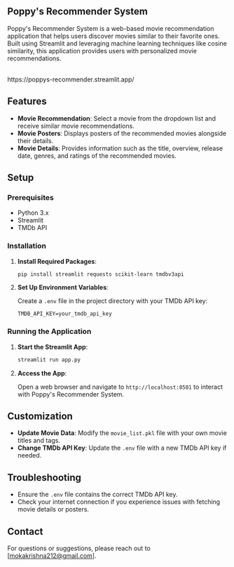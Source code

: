 ## Poppy's Recommender System

Poppy's Recommender System is a web-based movie recommendation application that helps users discover movies similar to their favorite ones. Built using Streamlit and leveraging machine learning techniques like cosine similarity, this application provides users with personalized movie recommendations.

<br>
https://poppys-recommender.streamlit.app/

## Features

- **Movie Recommendation**: Select a movie from the dropdown list and receive similar movie recommendations.
- **Movie Posters**: Displays posters of the recommended movies alongside their details.
- **Movie Details**: Provides information such as the title, overview, release date, genres, and ratings of the recommended movies.

## Setup

### Prerequisites

- Python 3.x
- Streamlit
- TMDb API

### Installation

1. **Install Required Packages**:

    ```bash
    pip install streamlit requests scikit-learn tmdbv3api
    ```

2. **Set Up Environment Variables**:

    Create a `.env` file in the project directory with your TMDb API key:

    ```env
    TMDB_API_KEY=your_tmdb_api_key
    ```

### Running the Application

1. **Start the Streamlit App**:

    ```bash
    streamlit run app.py
    ```

2. **Access the App**:

    Open a web browser and navigate to `http://localhost:8501` to interact with Poppy's Recommender System.

## Customization

- **Update Movie Data**: Modify the `movie_list.pkl` file with your own movie titles and tags.
- **Change TMDb API Key**: Update the `.env` file with a new TMDb API key if needed.

## Troubleshooting

- Ensure the `.env` file contains the correct TMDb API key.
- Check your internet connection if you experience issues with fetching movie details or posters.

## Contact

For questions or suggestions, please reach out to [mokakrishna212@gmail.com].
